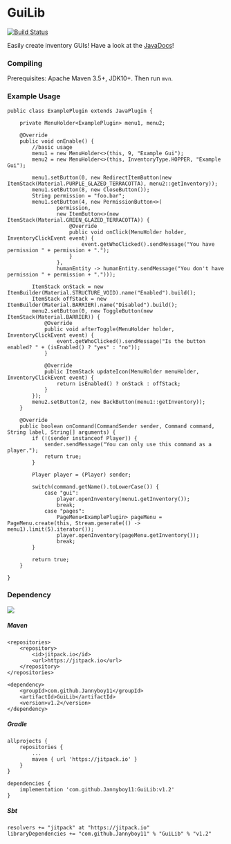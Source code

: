 # GuiLib

[![Build Status](https://travis-ci.org/Jannyboy11/GuiLib.svg?branch=master)](https://travis-ci.org/Jannyboy11/GuiLib)

Easily create inventory GUIs! Have a look at the [JavaDocs](https://jitpack.io/com/github/Jannyboy11/GuiLib/v1.2/javadoc/overview-summary.html)!

### Compiling

Prerequisites: Apache Maven 3.5+, JDK10+.
Then run `mvn`.

### Example Usage
```
public class ExamplePlugin extends JavaPlugin {

    private MenuHolder<ExamplePlugin> menu1, menu2;

    @Override
    public void onEnable() {
        //basic usage
        menu1 = new MenuHolder<>(this, 9, "Example Gui");
        menu2 = new MenuHolder<>(this, InventoryType.HOPPER, "Example Gui");

        menu1.setButton(0, new RedirectItemButton(new ItemStack(Material.PURPLE_GLAZED_TERRACOTTA), menu2::getInventory));
        menu1.setButton(8, new CloseButton());
        String permission = "foo.bar";
        menu1.setButton(4, new PermissionButton<>(
                permission,
                new ItemButton<>(new ItemStack(Material.GREEN_GLAZED_TERRACOTTA)) {
                    @Override
                    public void onClick(MenuHolder holder, InventoryClickEvent event) {
                        event.getWhoClicked().sendMessage("You have permission " + permission + ".");
                    }
                },
                humanEntity -> humanEntity.sendMessage("You don't have permission " + permission + ".")));

        ItemStack onStack = new ItemBuilder(Material.STRUCTURE_VOID).name("Enabled").build();
        ItemStack offStack = new ItemBuilder(Material.BARRIER).name("Disabled").build();
        menu2.setButton(0, new ToggleButton(new ItemStack(Material.BARRIER)) {
            @Override
            public void afterToggle(MenuHolder holder, InventoryClickEvent event) {
                event.getWhoClicked().sendMessage("Is the button enabled? " + (isEnabled() ? "yes" : "no"));
            }

            @Override
            public ItemStack updateIcon(MenuHolder menuHolder, InventoryClickEvent event) {
                return isEnabled() ? onStack : offStack;
            }
        });
        menu2.setButton(2, new BackButton(menu1::getInventory));
    }

    @Override
    public boolean onCommand(CommandSender sender, Command command, String label, String[] arguments) {
        if (!(sender instanceof Player)) {
            sender.sendMessage("You can only use this command as a player.");
            return true;
        }

        Player player = (Player) sender;

        switch(command.getName().toLowerCase()) {
            case "gui":
                player.openInventory(menu1.getInventory());
                break;
            case "pages":
                PageMenu<ExamplePlugin> pageMenu = PageMenu.create(this, Stream.generate(() -> menu1).limit(5).iterator());
                player.openInventory(pageMenu.getInventory());
                break;
        }

        return true;
    }

}
```

### Dependency

[![](https://jitpack.io/v/Jannyboy11/GuiLib.svg)](https://jitpack.io/#Jannyboy11/GuiLib)

##### Maven

	<repositories>
		<repository>
		    <id>jitpack.io</id>
		    <url>https://jitpack.io</url>
		</repository>
	</repositories>
	
	<dependency>
	    <groupId>com.github.Jannyboy11</groupId>
	    <artifactId>GuiLib</artifactId>
	    <version>v1.2</version>
	</dependency>	

##### Gradle

	allprojects {
		repositories {
			...
			maven { url 'https://jitpack.io' }
		}
	}
	
	dependencies {
    	implementation 'com.github.Jannyboy11:GuiLib:v1.2'
    }

##### Sbt

    resolvers += "jitpack" at "https://jitpack.io"
    libraryDependencies += "com.github.Jannyboy11" % "GuiLib" % "v1.2"	

